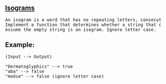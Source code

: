 <h2><a href="https://www.codewars.com/kata/54ba84be607a92aa900000f1">Isograms</a></h2>

<pre>An isogram is a word that has no repeating letters, consecutive or non-consecutive. 
Implement a function that determines whether a string that contains only letters is an isogram. 
Assume the empty string is an isogram. Ignore letter case.</pre>

<h2>Example:</h2>
 
<pre>(Input --> Output)

"Dermatoglyphics" --> true
"aba" --> false
"moOse" --> false (ignore letter case)</pre>
